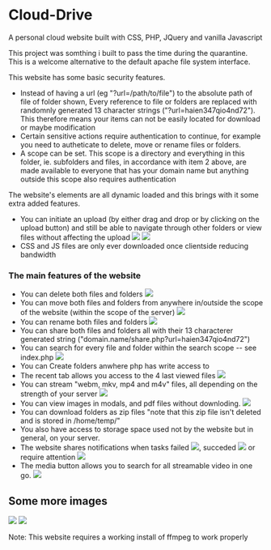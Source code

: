 # Cloud-Drive
A personal cloud website built with CSS, PHP, JQuery and vanilla Javascript

This project was somthing i built to pass the time during the quarantine. This is a welcome alternative to the default apache file system interface.

This website has some basic security features.
* Instead of having a url (eg "?url=/path/to/file") to the absolute path of file of folder shown, Every reference to file or folders are replaced with randomnly generated 13 character strings ("?url=haien347qio4nd72"). This therefore means your items can not be easily located for download or maybe modification 
* Certain sensitive actions require authentication to continue, for example you need to autheticate to delete, move or rename files or folders.
* A scope can be set. This scope is a directory and everything in this folder, ie. subfolders and files, in accordance with item 2 above, are made available to everyone that has your domain name but anything outside this scope also requires authentication

The website's elements are all dynamic loaded and this brings with it some extra added features.
* You can initiate an upload (by either drag and drop or by clicking on the upload button) and still be able to navigate through other folders or view files without affecting the upload ![](Githubimages/13.png) ![](Githubimages/12.png)
* CSS and JS files are only ever downloaded once clientside reducing bandwidth

### The main features of the website
* You can delete both files and folders ![](Githubimages/6.png)
* You can move both files and folders from anywhere in/outside the scope of the website (within the scope of the server) ![](Githubimages/4.png)
* You can rename both files and folders ![](Githubimages/5.png)
* You can share both files and folders all with their 13 characterer generated string ("domain.name/share.php?url=haien347qio4nd72")
* You can search for every file and folder within the search scope -- see index.php ![](Githubimages/14.png)
* You can Create folders anwhere php has write access to
* The recent tab allows you access to the 4 last viewed files ![](Githubimages/1.png)
* You can stream "webm, mkv, mp4 and m4v" files, all depending on the strength of your server ![](Githubimages/7.png)
* You can view images in modals, and pdf files without downloding. ![](Githubimages/8.png)
* You can download folders as zip files "note that this zip file isn't deleted and is stored in /home/temp/"
* You also have access to storage space used not by the website but in general, on your server.
* The website shares notifications when tasks failed ![](Githubimages/11.png), succeded ![](Githubimages/10.png) or require attention ![](Githubimages/9.png)
* The media button allows you to search for all streamable video in one go. ![](Githubimages/15.png)

## Some more images
![](Githubimages/2.png) ![](Githubimages/3.png)


Note: This website requires a working install of ffmpeg to work properly
